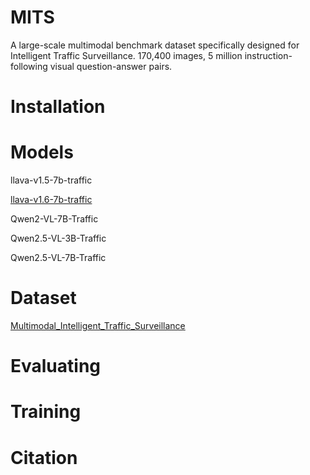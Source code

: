 # MITS
A large-scale multimodal benchmark dataset specifically designed for Intelligent Traffic Surveillance. 170,400 images, 5 million instruction-following visual question-answer pairs.


# Installation

# Models
llava-v1.5-7b-traffic

[llava-v1.6-7b-traffic](https://huggingface.co/LifeIsSoSolong/llava-v1.6-7b-traffic)

Qwen2-VL-7B-Traffic

Qwen2.5-VL-3B-Traffic

Qwen2.5-VL-7B-Traffic

# Dataset
[Multimodal_Intelligent_Traffic_Surveillance](https://huggingface.co/datasets/LifeIsSoSolong/Multimodal_Intelligent_Traffic_Surveillance)


# Evaluating



# Training


# Citation
